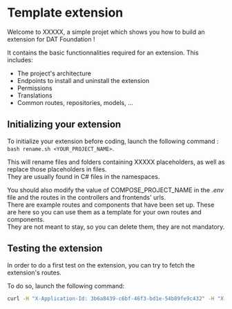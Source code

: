 # Template extension

Welcome to XXXXX, a simple projet which shows you how to build an extension for DAT Foundation !

It contains the basic functionnalities required for an extension. This includes:

- The project's architecture
- Endpoints to install and uninstall the extension
- Permissions
- Translations
- Common routes, repositories, models, ...

## Initializing your extension

To initialize your extension before coding, launch the following command : `bash rename.sh <YOUR_PROJECT_NAME>`.

This will rename files and folders containing XXXXX placeholders, as well as replace those placeholders in files.  
They are usually found in C# files in the namespaces.

You should also modify the value of COMPOSE_PROJECT_NAME in the *.env* file and the routes in the controllers and frontends' urls.  
There are example routes and components that have been set up. These are here so you can use them as a template for your own routes and components.  
They are not meant to stay, so you can delete them, they are not mandatory.

## Testing the extension

In order to do a first test on the extension, you can try to fetch the extension's routes.

To do so, launch the following command:

```sh
curl -H "X-Application-Id: 3b6a8439-c6bf-46f3-bd1e-54b89fe9c432" -H "X-User-Id: 3b6a8439-c6bf-46f3-bd1e-54b89fe9c432" localhost/api/admin/routes
```
